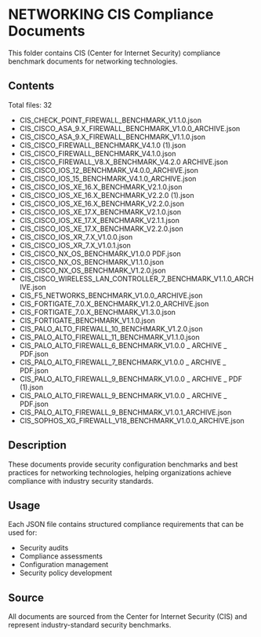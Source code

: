 # NETWORKING CIS Compliance Documents

This folder contains CIS (Center for Internet Security) compliance benchmark documents for networking technologies.

## Contents

Total files: 32

- CIS_CHECK_POINT_FIREWALL_BENCHMARK_V1.1.0.json
- CIS_CISCO_ASA_9.X_FIREWALL_BENCHMARK_V1.0.0_ARCHIVE.json
- CIS_CISCO_ASA_9.X_FIREWALL_BENCHMARK_V1.1.0.json
- CIS_CISCO_FIREWALL_BENCHMARK_V4.1.0 (1).json
- CIS_CISCO_FIREWALL_BENCHMARK_V4.1.0.json
- CIS_CISCO_FIREWALL_V8.X_BENCHMARK_V4.2.0 ARCHIVE.json
- CIS_CISCO_IOS_12_BENCHMARK_V4.0.0_ARCHIVE.json
- CIS_CISCO_IOS_15_BENCHMARK_V4.1.0_ARCHIVE.json
- CIS_CISCO_IOS_XE_16.X_BENCHMARK_V2.1.0.json
- CIS_CISCO_IOS_XE_16.X_BENCHMARK_V2.2.0 (1).json
- CIS_CISCO_IOS_XE_16.X_BENCHMARK_V2.2.0.json
- CIS_CISCO_IOS_XE_17.X_BENCHMARK_V2.1.0.json
- CIS_CISCO_IOS_XE_17.X_BENCHMARK_V2.1.1.json
- CIS_CISCO_IOS_XE_17.X_BENCHMARK_V2.2.0.json
- CIS_CISCO_IOS_XR_7.X_V1.0.0.json
- CIS_CISCO_IOS_XR_7.X_V1.0.1.json
- CIS_CISCO_NX_OS_BENCHMARK_V1.0.0 PDF.json
- CIS_CISCO_NX_OS_BENCHMARK_V1.1.0.json
- CIS_CISCO_NX_OS_BENCHMARK_V1.2.0.json
- CIS_CISCO_WIRELESS_LAN_CONTROLLER_7_BENCHMARK_V1.1.0_ARCHIVE.json
- CIS_F5_NETWORKS_BENCHMARK_V1.0.0_ARCHIVE.json
- CIS_FORTIGATE_7.0.X_BENCHMARK_V1.2.0_ARCHIVE.json
- CIS_FORTIGATE_7.0.X_BENCHMARK_V1.3.0.json
- CIS_FORTIGATE_BENCHMARK_V1.1.0.json
- CIS_PALO_ALTO_FIREWALL_10_BENCHMARK_V1.2.0.json
- CIS_PALO_ALTO_FIREWALL_11_BENCHMARK_V1.1.0.json
- CIS_PALO_ALTO_FIREWALL_6_BENCHMARK_V1.0.0 _ ARCHIVE _ PDF.json
- CIS_PALO_ALTO_FIREWALL_7_BENCHMARK_V1.0.0 _ ARCHIVE _ PDF.json
- CIS_PALO_ALTO_FIREWALL_9_BENCHMARK_V1.0.0 _ ARCHIVE _ PDF (1).json
- CIS_PALO_ALTO_FIREWALL_9_BENCHMARK_V1.0.0 _ ARCHIVE _ PDF.json
- CIS_PALO_ALTO_FIREWALL_9_BENCHMARK_V1.0.1_ARCHIVE.json
- CIS_SOPHOS_XG_FIREWALL_V18_BENCHMARK_V1.0.0_ARCHIVE.json


## Description

These documents provide security configuration benchmarks and best practices for networking technologies, helping organizations achieve compliance with industry security standards.

## Usage

Each JSON file contains structured compliance requirements that can be used for:
- Security audits
- Compliance assessments  
- Configuration management
- Security policy development

## Source

All documents are sourced from the Center for Internet Security (CIS) and represent industry-standard security benchmarks.
